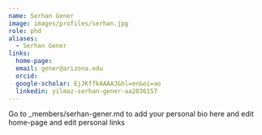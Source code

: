 ```yaml
---
name: Serhan Gener
image: images/profiles/serhan.jpg
role: phd
aliases:
  - Serhan Gener
links:
  home-page: 
  email: gener@arizona.edu
  orcid: 
  google-scholar: EjJKffkAAAAJ&hl=en&oi=ao
  linkedin: yilmaz-serhan-gener-aa2836157
---
```


Go to _members/serhan-gener.md to add your personal bio here and edit home-page and edit personal links

